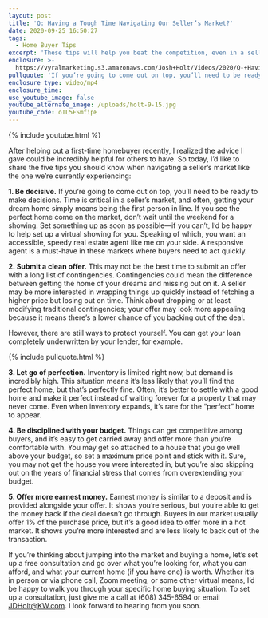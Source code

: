 ```yaml
---
layout: post
title: 'Q: Having a Tough Time Navigating Our Seller’s Market?'
date: 2020-09-25 16:50:27
tags:
  - Home Buyer Tips
excerpt: 'These tips will help you beat the competition, even in a seller’s market.'
enclosure: >-
  https://vyralmarketing.s3.amazonaws.com/Josh+Holt/Videos/2020/Q-+Having+a+Tough+Time+Navigating+Our+Sellers+Market_.mp4
pullquote: 'If you’re going to come out on top, you’ll need to be ready to make decisions.'
enclosure_type: video/mp4
enclosure_time:
use_youtube_image: false
youtube_alternate_image: /uploads/holt-9-15.jpg
youtube_code: oIL5FSmfipE
---
```


{% include youtube.html %}

After helping out a first-time homebuyer recently, I realized the advice I gave could be incredibly helpful for others to have. So today, I’d like to share the five tips you should know when navigating a seller’s market like the one we’re currently experiencing:

**1\. Be decisive.** If you’re going to come out on top, you’ll need to be ready to make decisions. Time is critical in a seller’s market, and often, getting your dream home simply means being the first person in line. If you see the perfect home come on the market, don’t wait until the weekend for a showing. Set something up as soon as possible—if you can’t, I’d be happy to help set up a virtual showing for you. Speaking of which, you want an accessible, speedy real estate agent like me on your side. A responsive agent is a must-have in these markets where buyers need to act quickly.

**2\. Submit a clean offer.** This may not be the best time to submit an offer with a long list of contingencies. Contingencies could mean the difference between getting the home of your dreams and missing out on it. A seller may be more interested in wrapping things up quickly instead of fetching a higher price but losing out on time. Think about dropping or at least modifying traditional contingencies; your offer may look more appealing because it means there’s a lower chance of you backing out of the deal.&nbsp;

However, there are still ways to protect yourself. You can get your loan completely underwritten by your lender, for example.

{% include pullquote.html %}

**3\. Let go of perfection.** Inventory is limited right now, but demand is incredibly high. This situation means it’s less likely that you’ll find the perfect home, but that’s perfectly fine. Often, it’s better to settle with a good home and make it perfect instead of waiting forever for a property that may never come. Even when inventory expands, it’s rare for the “perfect” home to appear.

**4\. Be disciplined with your budget.** Things can get competitive among buyers, and it’s easy to get carried away and offer more than you’re comfortable with. You may get so attached to a house that you go well above your budget, so set a maximum price point and stick with it. Sure, you may not get the house you were interested in, but you’re also skipping out on the years of financial stress that comes from overextending your budget.

**5\. Offer more earnest money.** Earnest money is similar to a deposit and is provided alongside your offer. It shows you’re serious, but you’re able to get the money back if the deal doesn’t go through. Buyers in our market usually offer 1% of the purchase price, but it’s a good idea to offer more in a hot market. It shows you’re more interested and are less likely to back out of the transaction.

If you’re thinking about jumping into the market and buying a home, let’s set up a free consultation and go over what you’re looking for, what you can afford, and what your current home (if you have one) is worth. Whether it’s in person or via phone call, Zoom meeting, or some other virtual means, I’d be happy to walk you through your specific home buying situation. To set up a consultation, just give me a call at (608) 345-6594 or email [JDHolt@KW.com](mailto:JDHolt@KW.com). I look forward to hearing from you soon.